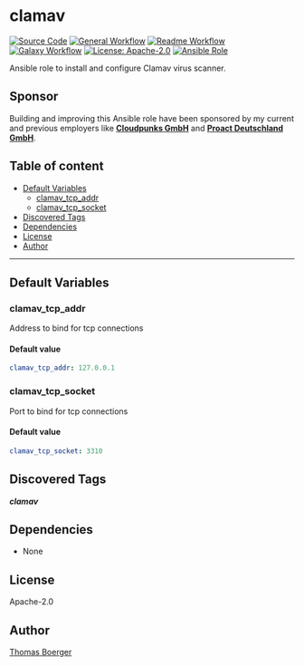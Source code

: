 # clamav

[![Source Code](https://img.shields.io/badge/github-source%20code-blue?logo=github&amp;logoColor=white)](https://github.com/rolehippie/clamav)
[![General Workflow](https://github.com/rolehippie/clamav/actions/workflows/general.yml/badge.svg)](https://github.com/rolehippie/clamav/actions/workflows/general.yml)
[![Readme Workflow](https://github.com/rolehippie/clamav/actions/workflows/readme.yml/badge.svg)](https://github.com/rolehippie/clamav/actions/workflows/readme.yml)
[![Galaxy Workflow](https://github.com/rolehippie/clamav/actions/workflows/galaxy.yml/badge.svg)](https://github.com/rolehippie/clamav/actions/workflows/galaxy.yml)
[![License: Apache-2.0](https://img.shields.io/github/license/rolehippie/clamav)](https://github.com/rolehippie/clamav/blob/master/LICENSE)
[![Ansible Role](https://img.shields.io/badge/role-rolehippie.clamav-blue)](https://galaxy.ansible.com/rolehippie/clamav)

Ansible role to install and configure Clamav virus scanner.

## Sponsor

Building and improving this Ansible role have been sponsored by my current and previous employers like **[Cloudpunks GmbH](https://cloudpunks.de)** and **[Proact Deutschland GmbH](https://www.proact.eu)**.

## Table of content

- [Default Variables](#default-variables)
  - [clamav_tcp_addr](#clamav_tcp_addr)
  - [clamav_tcp_socket](#clamav_tcp_socket)
- [Discovered Tags](#discovered-tags)
- [Dependencies](#dependencies)
- [License](#license)
- [Author](#author)

---

## Default Variables

### clamav_tcp_addr

Address to bind for tcp connections

#### Default value

```YAML
clamav_tcp_addr: 127.0.0.1
```

### clamav_tcp_socket

Port to bind for tcp connections

#### Default value

```YAML
clamav_tcp_socket: 3310
```

## Discovered Tags

**_clamav_**


## Dependencies

- None

## License

Apache-2.0

## Author

[Thomas Boerger](https://github.com/tboerger)
